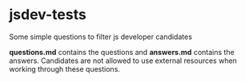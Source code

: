 # jsdev-tests
Some simple questions to filter js developer candidates

**questions.md** contains the questions and **answers.md** contains the answers. Candidates are not allowed to use external resources when working through these questions.
